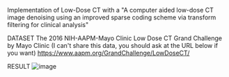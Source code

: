 Implementation of Low-Dose CT with a "A computer aided low-dose CT image denoising using an improved sparse coding scheme via transform filtering for clinical analysis"

DATASET
The 2016 NIH-AAPM-Mayo Clinic Low Dose CT Grand Challenge by Mayo Clinic
(I can't share this data, you should ask at the URL below if you want)
https://www.aapm.org/GrandChallenge/LowDoseCT/

RESULT
![image](https://github.com/user-attachments/assets/02e245ba-de38-443a-bca2-1efa735af02f)


            
